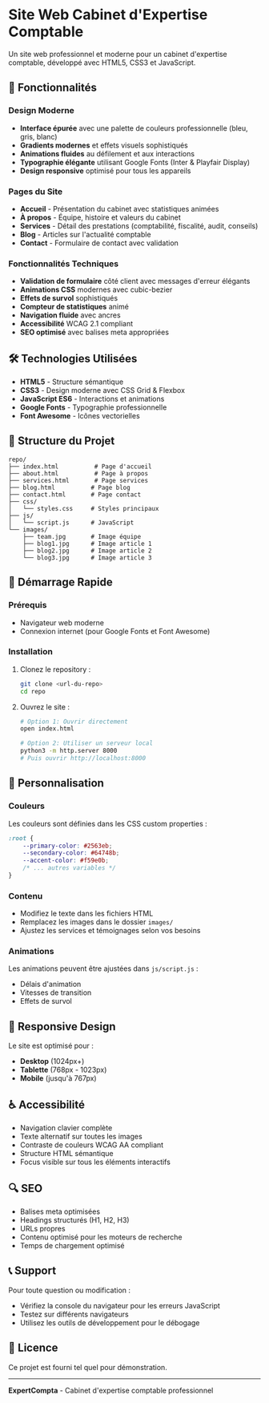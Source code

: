 # Site Web Cabinet d'Expertise Comptable

Un site web professionnel et moderne pour un cabinet d'expertise comptable, développé avec HTML5, CSS3 et JavaScript.

## 🚀 Fonctionnalités

### Design Moderne
- **Interface épurée** avec une palette de couleurs professionnelle (bleu, gris, blanc)
- **Gradients modernes** et effets visuels sophistiqués
- **Animations fluides** au défilement et aux interactions
- **Typographie élégante** utilisant Google Fonts (Inter & Playfair Display)
- **Design responsive** optimisé pour tous les appareils

### Pages du Site
- **Accueil** - Présentation du cabinet avec statistiques animées
- **À propos** - Équipe, histoire et valeurs du cabinet
- **Services** - Détail des prestations (comptabilité, fiscalité, audit, conseils)
- **Blog** - Articles sur l'actualité comptable
- **Contact** - Formulaire de contact avec validation

### Fonctionnalités Techniques
- **Validation de formulaire** côté client avec messages d'erreur élégants
- **Animations CSS** modernes avec cubic-bezier
- **Effets de survol** sophistiqués
- **Compteur de statistiques** animé
- **Navigation fluide** avec ancres
- **Accessibilité** WCAG 2.1 compliant
- **SEO optimisé** avec balises meta appropriées

## 🛠️ Technologies Utilisées

- **HTML5** - Structure sémantique
- **CSS3** - Design moderne avec CSS Grid & Flexbox
- **JavaScript ES6** - Interactions et animations
- **Google Fonts** - Typographie professionnelle
- **Font Awesome** - Icônes vectorielles

## 📁 Structure du Projet

```
repo/
├── index.html          # Page d'accueil
├── about.html          # Page à propos
├── services.html       # Page services
├── blog.html          # Page blog
├── contact.html       # Page contact
├── css/
│   └── styles.css     # Styles principaux
├── js/
│   └── script.js      # JavaScript
└── images/
    ├── team.jpg       # Image équipe
    ├── blog1.jpg      # Image article 1
    ├── blog2.jpg      # Image article 2
    └── blog3.jpg      # Image article 3
```

## 🚀 Démarrage Rapide

### Prérequis
- Navigateur web moderne
- Connexion internet (pour Google Fonts et Font Awesome)

### Installation
1. Clonez le repository :
   ```bash
   git clone <url-du-repo>
   cd repo
   ```

2. Ouvrez le site :
   ```bash
   # Option 1: Ouvrir directement
   open index.html

   # Option 2: Utiliser un serveur local
   python3 -m http.server 8000
   # Puis ouvrir http://localhost:8000
   ```

## 🎨 Personnalisation

### Couleurs
Les couleurs sont définies dans les CSS custom properties :
```css
:root {
    --primary-color: #2563eb;
    --secondary-color: #64748b;
    --accent-color: #f59e0b;
    /* ... autres variables */
}
```

### Contenu
- Modifiez le texte dans les fichiers HTML
- Remplacez les images dans le dossier `images/`
- Ajustez les services et témoignages selon vos besoins

### Animations
Les animations peuvent être ajustées dans `js/script.js` :
- Délais d'animation
- Vitesses de transition
- Effets de survol

## 📱 Responsive Design

Le site est optimisé pour :
- **Desktop** (1024px+)
- **Tablette** (768px - 1023px)
- **Mobile** (jusqu'à 767px)

## ♿ Accessibilité

- Navigation clavier complète
- Texte alternatif sur toutes les images
- Contraste de couleurs WCAG AA compliant
- Structure HTML sémantique
- Focus visible sur tous les éléments interactifs

## 🔍 SEO

- Balises meta optimisées
- Headings structurés (H1, H2, H3)
- URLs propres
- Contenu optimisé pour les moteurs de recherche
- Temps de chargement optimisé

## 📞 Support

Pour toute question ou modification :
- Vérifiez la console du navigateur pour les erreurs JavaScript
- Testez sur différents navigateurs
- Utilisez les outils de développement pour le débogage

## 📄 Licence

Ce projet est fourni tel quel pour démonstration.

---

**ExpertCompta** - Cabinet d'expertise comptable professionnel
